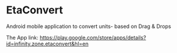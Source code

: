 # EtaConvert

Android mobile application to convert units- based on Drag &amp; Drops

The App link: https://play.google.com/store/apps/details?id=infinity.zone.etaconvert&hl=en

